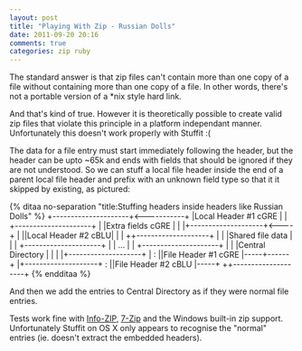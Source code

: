 ```yaml
---
layout: post
title: "Playing With Zip - Russian Dolls"
date: 2011-09-20 20:16
comments: true
categories: zip ruby
---
```

The standard answer is that zip files can't contain more than one copy of a file without containing more than one copy of a file.  In other words, there's not a portable version of a *nix style hard link.

And that's kind of true.  However it is theoretically possible to create valid zip files that violate this principle in a platform independant manner.  Unfortunately this doesn't work properly with Stuffit :(

The data for a file entry must start immediately following the header, but the header can be upto ~65k and ends with fields that should be ignored if they are not understood.  So we can stuff a local file header inside the end of a parent local file header and prefix with an unknown field type so that it it skipped by existing, as pictured:

{% ditaa no-separation "title:Stuffing headers inside headers like Russian Dolls" %}
+---------------------+<-----------+
|Local Header #1 cGRE |            |
+---------------------+            |
|Extra fields cGRE    |            |
|+--------------------+<----+      | 
||Local Header #2 cBLU|     |      |
++--------------------+     |      |
|Shared file data     |     |      | 
+---------------------+     |      |
...                         |      |
+---------------------+     |      |
|Central Directory    |     |      |
|+--------------------+     |      :
||File Header #1 cGRE |-----+------+
|+--------------------+     :
||File Header #2 cBLU |-----+
++--------------------+
{% endditaa %}

And then we add the entries to Central Directory as if they were normal file entries.

Tests work fine with [Info-ZIP](http://www.info-zip.org/), [7-Zip](http://www.7-zip.org) and the Windows built-in zip support.  Unfortunately Stuffit on OS X only appears to recognise the "normal" entries (ie. doesn't extract the embedded headers).

